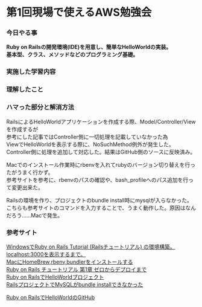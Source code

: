 # 第1回現場で使えるAWS勉強会

### 今日やる事
**Ruby on Railsの開発環境(IDE)を用意し、簡単なHelloWorldの実装。**  
**基本型、クラス、メソッドなどのプログラミング基礎。**

### 実施した学習内容

### 理解したこと

### ハマった部分と解消方法
RailsによるHelloWorldアプリケーションを作成する際、Model/Controller/Viewを作成するが  
参考にした記事ではController側に一切処理を記載していなかった為  
ViewでHelloWorldを表示する際に、NoSuchMethod例外が発生した。  
Controller側に処理を追加して対応した。結果はGitHub側のソースに反映済み。  
  
Macでのインストール作業時にrbenvを入れてrubyのバージョン切り替えを行ったがうまく行かず。  
参考サイトを参考に、rbenvのパスの確認や、bash_profileへのパス追加を行って変更出来た。  
  
Railsの環境を作り、プロジェクトのbundle install時にmysqlが入らなかった。
こちらも参考サイトのコマンドを入力することで、うまく動作した。原因はなんだろう……Macで発生。

### 参考サイト
[WindowsでRuby on Rails Tutorial (Railsチュートリアル) の環境構築。localhost:3000を表示するまで。](https://azumayuri.hatenablog.com/entry/2018/08/08/034005)  
[MacにHomeBrew,rbenv,bundlerをインストールする](https://qiita.com/shinkuFencer/items/3679cfd966f6a61ccd1b)  
[Ruby on Rails チュートリアル 第1章 ゼロからデプロイまで](https://railstutorial.jp/chapters/beginning?version=5.1#sec-installing_rails)  
[Ruby on RailsでHelloWorldプロジェクト](https://qiita.com/Knoth/items/8627c33fcd926ff014a4)  
[RailsプロジェクトでMySQLがbundle installできなかった](https://qiita.com/akito19/items/e1dc54f907987e688cc0)
  
[Ruby on RailsでHelloWorldのGitHub](https://github.com/koujienami/HelloWorld)
